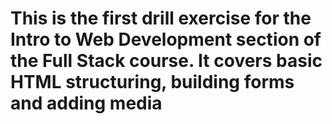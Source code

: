 # This is the first drill exercise for the Intro to Web Development section of the Full Stack course. It covers basic HTML structuring, building forms and adding media
